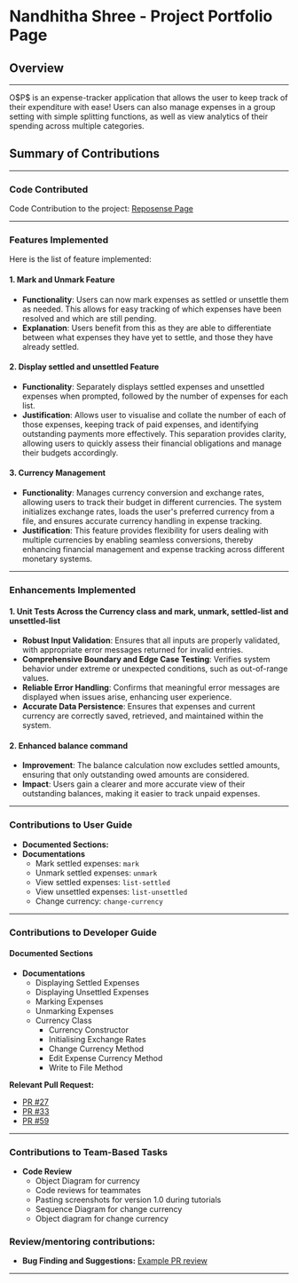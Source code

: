 # Nandhitha Shree - Project Portfolio Page

## Overview

---

O\$P\$ is an expense-tracker application that allows the user to keep track of their expenditure with ease! Users can also manage expenses in a group setting with simple
splitting functions, as well as view analytics of their spending across multiple categories.

## Summary of Contributions

---

### Code Contributed

Code Contribution to the project: [Reposense Page](https://nus-cs2113-ay2425s2.github.io/tp-dashboard/?search=nandhithashree&breakdown=true&sort=groupTitle%20dsc&sortWithin=title&since=2025-02-21&timeframe=commit&mergegroup=&groupSelect=groupByRepos&checkedFileTypes=docs~functional-code~test-code~other)

---

### Features Implemented
Here is the list of feature implemented:

#### 1. Mark and Unmark Feature

- **Functionality**: Users can now mark expenses as settled or unsettle them as needed. This allows for easy tracking of which expenses have been resolved and which are still pending.
- **Explanation**: Users benefit from this as they are able to differentiate between what expenses they have yet to settle, and those they have already settled.

#### 2. Display settled and unsettled Feature

- **Functionality**: Separately displays settled expenses and unsettled expenses when prompted, followed by the number of expenses for each list.
- **Justification**: Allows user to visualise and collate the number of each of those expenses, keeping track of paid expenses, and identifying outstanding payments more effectively. This separation provides clarity, allowing users to quickly assess their financial obligations and manage their budgets accordingly.

#### 3. Currency Management

- **Functionality**: Manages currency conversion and exchange rates, allowing users to track their budget in different currencies. The system initializes exchange rates, loads the user's preferred currency from a file, and ensures accurate currency handling in expense tracking.
- **Justification**:  This feature provides flexibility for users dealing with multiple currencies by enabling seamless conversions, thereby enhancing financial management and expense tracking across different monetary systems.

---

### Enhancements Implemented

#### 1. Unit Tests Across the Currency class and mark, unmark, settled-list and unsettled-list
- **Robust Input Validation**: Ensures that all inputs are properly validated, with appropriate error messages returned for invalid entries.
- **Comprehensive Boundary and Edge Case Testing**: Verifies system behavior under extreme or unexpected conditions, such as out-of-range values.
- **Reliable Error Handling**: Confirms that meaningful error messages are displayed when issues arise, enhancing user experience.
- **Accurate Data Persistence**: Ensures that expenses and current currency are correctly saved, retrieved, and maintained within the system.

#### 2. Enhanced balance command
- **Improvement**: The balance calculation now excludes settled amounts, ensuring that only outstanding owed amounts are considered.
- **Impact**: Users gain a clearer and more accurate view of their outstanding balances, making it easier to track unpaid expenses.

---

### Contributions to User Guide

- **Documented Sections:**
- **Documentations**
    - Mark settled expenses: `mark`
    - Unmark settled expenses: `unmark`
    - View settled expenses: `list-settled`
    - View unsettled expenses: `list-unsettled`
    - Change currency: `change-currency`

---

### Contributions to Developer Guide

#### Documented Sections
- **Documentations**
  - Displaying Settled Expenses
  - Displaying Unsettled Expenses
  - Marking Expenses
  - Unmarking Expenses
  - Currency Class
    - Currency Constructor
    - Initialising Exchange Rates
    - Change Currency Method
    - Edit Expense Currency Method
    - Write to File Method

**Relevant Pull Request:** 
- [PR #27](https://github.com/AY2425S2-CS2113-F11-2/tp/pull/27/files)
- [PR #33](https://github.com/AY2425S2-CS2113-F11-2/tp/pull/33/files)
- [PR #59](https://github.com/AY2425S2-CS2113-F11-2/tp/pull/59/files)

---

### Contributions to Team-Based Tasks
- **Code Review**
  - Object Diagram for currency
  - Code reviews for teammates
  - Pasting screenshots for version 1.0 during tutorials
  - Sequence Diagram for change currency
  - Object diagram for change currency

### Review/mentoring contributions:
- **Bug Finding and Suggestions:** [Example PR review](https://github.com/AY2425S2-CS2113-F11-2/tp/pull/34/files)

---
